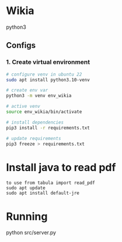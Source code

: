 # Wikia

python3 

## Configs

### 1. Create virtual environment

```bash
# configure venv in ubuntu 22
sudo apt install python3.10-venv

# create env var
python3 -m venv env_wikia

# active venv
source env_wikia/bin/activate

# install dependencies
pip3 install -r requirements.txt

# update requirements
pip3 freeze > requirements.txt
```

# Install java to read pdf 

```
to use from tabula import read_pdf
sudo apt update
sudo apt install default-jre
```

# Running
python src/server.py 



